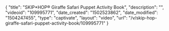 {
    "title": "SKIP*HOP&reg; Giraffe Safari Puppet Activity Book",
    "description": "",
    "videoid": "109995771",
    "date_created": "1502523862",
    "date_modified": "1504247455",
    "type": "captivate",
    "layout": "video",
    "url": "\/v\/skip-hop-giraffe-safari-puppet-activity-book\/109995771"
}